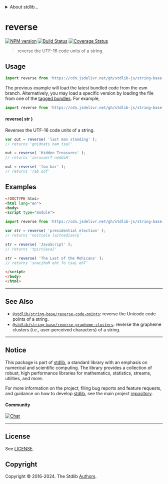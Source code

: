 <!--

@license Apache-2.0

Copyright (c) 2023 The Stdlib Authors.

Licensed under the Apache License, Version 2.0 (the "License");
you may not use this file except in compliance with the License.
You may obtain a copy of the License at

   http://www.apache.org/licenses/LICENSE-2.0

Unless required by applicable law or agreed to in writing, software
distributed under the License is distributed on an "AS IS" BASIS,
WITHOUT WARRANTIES OR CONDITIONS OF ANY KIND, either express or implied.
See the License for the specific language governing permissions and
limitations under the License.

-->


<details>
  <summary>
    About stdlib...
  </summary>
  <p>We believe in a future in which the web is a preferred environment for numerical computation. To help realize this future, we've built stdlib. stdlib is a standard library, with an emphasis on numerical and scientific computation, written in JavaScript (and C) for execution in browsers and in Node.js.</p>
  <p>The library is fully decomposable, being architected in such a way that you can swap out and mix and match APIs and functionality to cater to your exact preferences and use cases.</p>
  <p>When you use stdlib, you can be absolutely certain that you are using the most thorough, rigorous, well-written, studied, documented, tested, measured, and high-quality code out there.</p>
  <p>To join us in bringing numerical computing to the web, get started by checking us out on <a href="https://github.com/stdlib-js/stdlib">GitHub</a>, and please consider <a href="https://opencollective.com/stdlib">financially supporting stdlib</a>. We greatly appreciate your continued support!</p>
</details>

# reverse

[![NPM version][npm-image]][npm-url] [![Build Status][test-image]][test-url] [![Coverage Status][coverage-image]][coverage-url] <!-- [![dependencies][dependencies-image]][dependencies-url] -->

> reverse the UTF-16 code units of a string.



<section class="usage">

## Usage

```javascript
import reverse from 'https://cdn.jsdelivr.net/gh/stdlib-js/string-base-reverse@esm/index.mjs';
```
The previous example will load the latest bundled code from the esm branch. Alternatively, you may load a specific version by loading the file from one of the [tagged bundles](https://github.com/stdlib-js/string-base-reverse/tags). For example,

```javascript
import reverse from 'https://cdn.jsdelivr.net/gh/stdlib-js/string-base-reverse@v0.2.2-esm/index.mjs';
```

#### reverse( str )

Reverses the UTF-16 code units of a string.

```javascript
var out = reverse( 'last man standing' );
// returns 'gnidnats nam tsal'

out = reverse( 'Hidden Treasures' );
// returns 'serusaerT neddiH'

out = reverse( 'foo bar' );
// returns 'rab oof'
```

</section>

<!-- /.usage -->

<section class="examples">

## Examples

<!-- eslint no-undef: "error" -->

```html
<!DOCTYPE html>
<html lang="en">
<body>
<script type="module">

import reverse from 'https://cdn.jsdelivr.net/gh/stdlib-js/string-base-reverse@esm/index.mjs';

var str = reverse( 'presidential election' );
// returns 'noitcele laitnediserp'

str = reverse( 'JavaScript' );
// returns 'tpircSavaJ'

str = reverse( 'The Last of the Mohicans' );
// returns 'snacihoM eht fo tsaL ehT'

</script>
</body>
</html>
```

</section>

<!-- /.examples -->

<!-- Section for related `stdlib` packages. Do not manually edit this section, as it is automatically populated. -->

<section class="related">

* * *

## See Also

-   <span class="package-name">[`@stdlib/string-base/reverse-code-points`][@stdlib/string/base/reverse-code-points]</span><span class="delimiter">: </span><span class="description">reverse the Unicode code points of a string.</span>
-   <span class="package-name">[`@stdlib/string-base/reverse-grapheme-clusters`][@stdlib/string/base/reverse-grapheme-clusters]</span><span class="delimiter">: </span><span class="description">reverse the grapheme clusters (i.e., user-perceived characters) of a string.</span>

</section>

<!-- /.related -->

<!-- Section for all links. Make sure to keep an empty line after the `section` element and another before the `/section` close. -->


<section class="main-repo" >

* * *

## Notice

This package is part of [stdlib][stdlib], a standard library with an emphasis on numerical and scientific computing. The library provides a collection of robust, high performance libraries for mathematics, statistics, streams, utilities, and more.

For more information on the project, filing bug reports and feature requests, and guidance on how to develop [stdlib][stdlib], see the main project [repository][stdlib].

#### Community

[![Chat][chat-image]][chat-url]

---

## License

See [LICENSE][stdlib-license].


## Copyright

Copyright &copy; 2016-2024. The Stdlib [Authors][stdlib-authors].

</section>

<!-- /.stdlib -->

<!-- Section for all links. Make sure to keep an empty line after the `section` element and another before the `/section` close. -->

<section class="links">

[npm-image]: http://img.shields.io/npm/v/@stdlib/string-base-reverse.svg
[npm-url]: https://npmjs.org/package/@stdlib/string-base-reverse

[test-image]: https://github.com/stdlib-js/string-base-reverse/actions/workflows/test.yml/badge.svg?branch=v0.2.2
[test-url]: https://github.com/stdlib-js/string-base-reverse/actions/workflows/test.yml?query=branch:v0.2.2

[coverage-image]: https://img.shields.io/codecov/c/github/stdlib-js/string-base-reverse/main.svg
[coverage-url]: https://codecov.io/github/stdlib-js/string-base-reverse?branch=main

<!--

[dependencies-image]: https://img.shields.io/david/stdlib-js/string-base-reverse.svg
[dependencies-url]: https://david-dm.org/stdlib-js/string-base-reverse/main

-->

[chat-image]: https://img.shields.io/gitter/room/stdlib-js/stdlib.svg
[chat-url]: https://app.gitter.im/#/room/#stdlib-js_stdlib:gitter.im

[stdlib]: https://github.com/stdlib-js/stdlib

[stdlib-authors]: https://github.com/stdlib-js/stdlib/graphs/contributors

[umd]: https://github.com/umdjs/umd
[es-module]: https://developer.mozilla.org/en-US/docs/Web/JavaScript/Guide/Modules

[deno-url]: https://github.com/stdlib-js/string-base-reverse/tree/deno
[deno-readme]: https://github.com/stdlib-js/string-base-reverse/blob/deno/README.md
[umd-url]: https://github.com/stdlib-js/string-base-reverse/tree/umd
[umd-readme]: https://github.com/stdlib-js/string-base-reverse/blob/umd/README.md
[esm-url]: https://github.com/stdlib-js/string-base-reverse/tree/esm
[esm-readme]: https://github.com/stdlib-js/string-base-reverse/blob/esm/README.md
[branches-url]: https://github.com/stdlib-js/string-base-reverse/blob/main/branches.md

[stdlib-license]: https://raw.githubusercontent.com/stdlib-js/string-base-reverse/main/LICENSE

<!-- <related-links> -->

[@stdlib/string/base/reverse-code-points]: https://github.com/stdlib-js/string-base-reverse-code-points/tree/esm

[@stdlib/string/base/reverse-grapheme-clusters]: https://github.com/stdlib-js/string-base-reverse-grapheme-clusters/tree/esm

<!-- </related-links> -->

</section>

<!-- /.links -->
